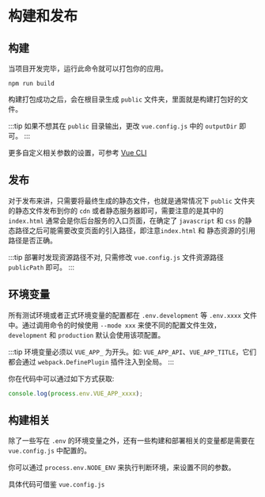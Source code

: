 # 构建和发布

## 构建

当项目开发完毕，运行此命令就可以打包你的应用。

```shell
npm run build
```

构建打包成功之后，会在根目录生成 `public` 文件夹，里面就是构建打包好的文件。

:::tip
如果不想其在 `public` 目录输出，更改 `vue.config.js` 中的 `outputDir` 即可。
:::

更多自定义相关参数的设置，可参考 [Vue CLI](https://cli.vuejs.org/config/)

## 发布

对于发布来讲，只需要将最终生成的静态文件，也就是通常情况下 `public` 文件夹的静态文件发布到你的 `cdn` 或者静态服务器即可，需要注意的是其中的 `index.html` 通常会是你后台服务的入口页面，在确定了 `javascript` 和 `css` 的静态路径之后可能需要改变页面的引入路径，即注意`index.html` 和 静态资源的引用路径是否正确。

:::tip
部署时发现资源路径不对, 只需修改 `vue.config.js` 文件资源路径 `publicPath` 即可。
:::

## 环境变量

所有测试环境或者正式环境变量的配置都在 `.env.development` 等 `.env.xxxx` 文件中。通过调用命令的时候使用 `--mode xxx` 来使不同的配置文件生效，`development` 和 `production` 默认会使用该项配置。

:::tip
环境变量必须以 `VUE_APP_` 为开头。如: `VUE_APP_API`、`VUE_APP_TITLE`，它们都会通过 `webpack.DefinePlugin` 插件注入到全局。
:::

你在代码中可以通过如下方式获取:

```javascript
console.log(process.env.VUE_APP_xxxx);
```

## 构建相关

除了一些写在 `.env` 的环境变量之外，还有一些构建和部署相关的变量都是需要在 `vue.config.js` 中配置的。

你可以通过 `process.env.NODE_ENV` 来执行判断环境，来设置不同的参数。

具体代码可借鉴 `vue.config.js`
